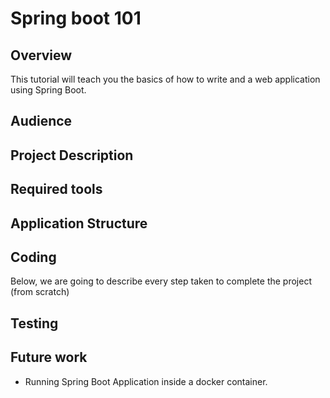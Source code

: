 # Spring boot 101

## Overview
This tutorial will teach you the basics of how to write and a web application using Spring Boot.

## Audience

## Project Description

## Required tools

## Application Structure

## Coding

Below, we are going to describe every step taken to complete the project (from scratch)


## Testing

## Future work
* Running Spring Boot Application inside a docker container.
